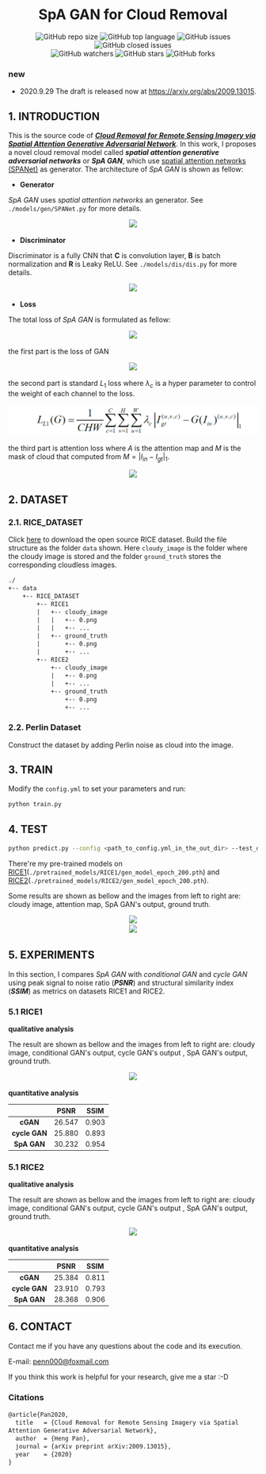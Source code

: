 <div align="center">
<h1>SpA GAN for Cloud Removal</h1>
</div>

<div align="center">
<img alt="GitHub repo size" src="https://img.shields.io/github/repo-size/Penn000/SpA-GAN_for_cloud_removal?color=green"> <img alt="GitHub top language" src="https://img.shields.io/github/languages/top/Penn000/SpA-GAN_for_cloud_removal">  <img alt="GitHub issues" src="https://img.shields.io/github/issues/Penn000/SpA-GAN_for_cloud_removal"> <img alt="GitHub closed issues" src="https://img.shields.io/github/issues-closed/Penn000/SpA-GAN_for_cloud_removal?color=red">
</div>
<div align="center">
<img alt="GitHub watchers" src="https://img.shields.io/github/watchers/Penn000/SpA-GAN_for_cloud_removal?style=social"> <img alt="GitHub stars" src="https://img.shields.io/github/stars/Penn000/SpA-GAN_for_cloud_removal?style=social"> <img alt="GitHub forks" src="https://img.shields.io/github/forks/Penn000/SpA-GAN_for_cloud_removal?style=social">
</div>


### new

- 2020.9.29  The draft is released now at https://arxiv.org/abs/2009.13015.


## 1. INTRODUCTION

This is the source code of [***Cloud Removal for Remote Sensing Imagery via Spatial Attention Generative Adversarial Network***](https://arxiv.org/abs/2009.13015). In this work, I proposes a novel cloud removal model called ***spatial attention generative adversarial networks*** or ***SpA GAN***, which use [spatial attention networks (SPANet)](https://github.com/stevewongv/SPANet) as generator. The architecture of *SpA GAN* is shown as fellow:

- **Generator**

*SpA GAN* uses *spatial attention networks* an generator. See `./models/gen/SPANet.py` for more details.

<div align="center"><img src="./readme_images/SPANet.jpg"></div>

- **Discriminator**

Discriminator is a fully  CNN that **C** is convolution layer, **B** is batch normalization and **R** is Leaky ReLU. See `./models/dis/dis.py` for more details.

<div align="center"><img src="./readme_images/dis.jpg"></div>

- **Loss**

The total loss of *SpA GAN* is formulated as fellow:

<div align="center"><img src="./readme_images/loss_spagan.png"></div>

the first part is the loss of GAN

<div align="center"><img src="./readme_images/loss_cgan.png"></div>

the second part is standard $L_1$ loss where $\lambda_c$ is a hyper parameter to control the weight of each channel to the loss.

<div align="center"><img src="./readme_images/loss_l1.png"></div>

the third part is attention loss where $A$ is the attention map and $M$ is the mask of cloud that computed from $M=|I_{in}-I_{gt}|_1$.

<div align="center"><img src="./readme_images/loss_att.png"></div>

## 2. DATASET

### 2.1. RICE_DATASET

Click [here](https://github.com/BUPTLdy/RICE_DATASET) to download the open source RICE dataset. Build the file structure as the folder `data` shown. Here `cloudy_image` is the folder where the cloudy image is stored and the folder `ground_truth` stores the corresponding cloudless images.

```
./
+-- data
    +--	RICE_DATASET
        +-- RICE1
        |   +-- cloudy_image
        |   |   +-- 0.png
        |   |   +-- ...
        |   +-- ground_truth
        |       +-- 0.png
        |       +-- ...
        +-- RICE2
            +-- cloudy_image
            |   +-- 0.png
            |   +-- ...
            +-- ground_truth
                +-- 0.png
                +-- ...
```

### 2.2. Perlin Dataset

Construct the dataset by adding Perlin noise as cloud into the image.

## 3. TRAIN

Modify the `config.yml` to set your parameters and run:

```bash
python train.py
```

## 4. TEST

```bash
python predict.py --config <path_to_config.yml_in_the_out_dir> --test_dir <path_to_a_directory_stored_test_data> --out_dir <path_to_an_output_directory> --pretrained <path_to_a_pretrained_model> --cuda
```

There're my pre-trained models on [RICE1](./pretrained_models/RICE1/)(`./pretrained_models/RICE1/gen_model_epoch_200.pth`) and [RICE2]((./pretrained_models/RICE1/))(`./pretrained_models/RICE2/gen_model_epoch_200.pth`).

Some results are shown as bellow and the images from left to right are: cloudy image, attention map, SpA GAN's output, ground truth.

<div align="center"><img src="./readme_images/test_0000.png"></div>

<div align="center"><img src="./readme_images/test_0026.png"></div>

## 5. EXPERIMENTS

In this section, I compares *SpA GAN* with *conditional GAN* and *cycle GAN* using peak signal to noise ratio (***PSNR***) and structural similarity index (***SSIM***) as metrics on datasets RICE1 and RICE2.

### 5.1 RICE1

**qualitative analysis**

The result are shown as bellow and the images from left to right are: cloudy image, conditional GAN's output, cycle GAN's output , SpA GAN's output, ground truth.

<div align="center"><img src="./readme_images/rice1_result.png"></div>

**quantitative analysis**

|               |  PSNR  | SSIM  |
| :-----------: | :----: | :---: |
|   **cGAN**    | 26.547 | 0.903 |
| **cycle GAN** | 25.880 | 0.893 |
|  **SpA GAN**  | 30.232 | 0.954 |

### 5.1 RICE2

**qualitative analysis**

The result are shown as bellow and the images from left to right are: cloudy image, conditional GAN's output, cycle GAN's output , SpA GAN's output, ground truth.

<div align="center"><img src="./readme_images/rice2_result.png"></div>

**quantitative analysis**

|               |  PSNR  | SSIM  |
| :-----------: | :----: | :---: |
|   **cGAN**    | 25.384 | 0.811 |
| **cycle GAN** | 23.910 | 0.793 |
|  **SpA GAN**  | 28.368 | 0.906 |

## 6. CONTACT

Contact me if you have any questions about the code and its execution.

E-mail: penn000@foxmail.com

If you think this work is helpful for your research, give me a star :-D

### Citations

```
@article{Pan2020,
  title   = {Cloud Removal for Remote Sensing Imagery via Spatial Attention Generative Adversarial Network},
  author  = {Heng Pan},
  journal = {arXiv preprint arXiv:2009.13015},
  year    = {2020}
}
```



